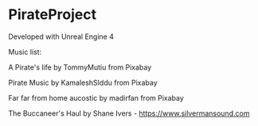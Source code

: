 # PirateProject

Developed with Unreal Engine 4

Music list: 

A Pirate's life by TommyMutiu from Pixabay

Pirate Music by KamaleshSIddu from Pixabay

Far far from home aucostic by madirfan from Pixabay

The Buccaneer's Haul by Shane Ivers - https://www.silvermansound.com
